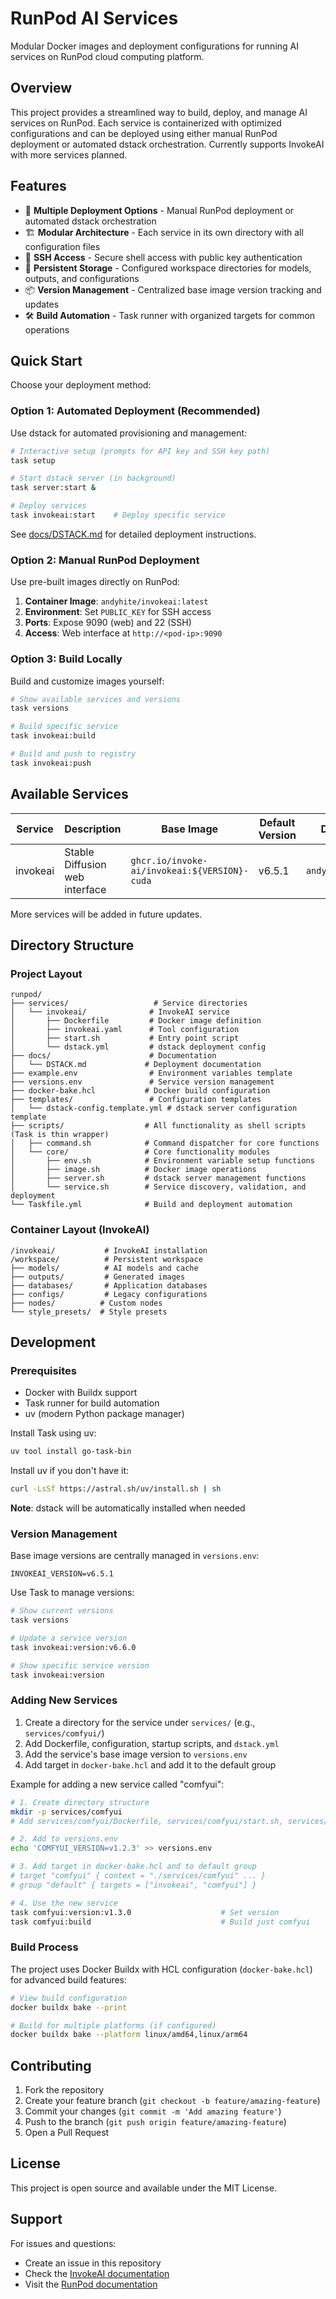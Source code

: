 # RunPod AI Services

Modular Docker images and deployment configurations for running AI services on RunPod cloud computing platform.

## Overview

This project provides a streamlined way to build, deploy, and manage AI services on RunPod. Each service is containerized with optimized configurations and can be deployed using either manual RunPod deployment or automated dstack orchestration. Currently supports InvokeAI with more services planned.

## Features

- 🚀 **Multiple Deployment Options** - Manual RunPod deployment or automated dstack orchestration
- 🏗️ **Modular Architecture** - Each service in its own directory with all configuration files
- 🔐 **SSH Access** - Secure shell access with public key authentication
- 💾 **Persistent Storage** - Configured workspace directories for models, outputs, and configurations
- 📦 **Version Management** - Centralized base image version tracking and updates
- 🛠️ **Build Automation** - Task runner with organized targets for common operations

## Quick Start

Choose your deployment method:

### Option 1: Automated Deployment (Recommended)

Use dstack for automated provisioning and management:

```bash
# Interactive setup (prompts for API key and SSH key path)
task setup

# Start dstack server (in background)
task server:start &

# Deploy services
task invokeai:start    # Deploy specific service
```

See [docs/DSTACK.md](docs/DSTACK.md) for detailed deployment instructions.

### Option 2: Manual RunPod Deployment

Use pre-built images directly on RunPod:

1. **Container Image**: `andyhite/invokeai:latest`
2. **Environment**: Set `PUBLIC_KEY` for SSH access
3. **Ports**: Expose 9090 (web) and 22 (SSH)
4. **Access**: Web interface at `http://<pod-ip>:9090`

### Option 3: Build Locally

Build and customize images yourself:

```bash
# Show available services and versions
task versions

# Build specific service
task invokeai:build

# Build and push to registry
task invokeai:push
```

## Available Services

| Service  | Description                    | Base Image                                   | Default Version | Docker Hub          |
| -------- | ------------------------------ | -------------------------------------------- | --------------- | ------------------- |
| invokeai | Stable Diffusion web interface | `ghcr.io/invoke-ai/invokeai:${VERSION}-cuda` | v6.5.1          | `andyhite/invokeai` |

More services will be added in future updates.

## Directory Structure

### Project Layout

```text
runpod/
├── services/                   # Service directories
│   └── invokeai/              # InvokeAI service
│       ├── Dockerfile         # Docker image definition
│       ├── invokeai.yaml      # Tool configuration
│       ├── start.sh           # Entry point script
│       └── dstack.yml         # dstack deployment config
├── docs/                      # Documentation
│   └── DSTACK.md             # Deployment documentation
├── example.env                # Environment variables template
├── versions.env               # Service version management
├── docker-bake.hcl           # Docker build configuration
├── templates/                 # Configuration templates
│   └── dstack-config.template.yml # dstack server configuration template
├── scripts/                  # All functionality as shell scripts (Task is thin wrapper)
│   ├── command.sh            # Command dispatcher for core functions
│   └── core/                 # Core functionality modules
│       ├── env.sh            # Environment variable setup functions
│       ├── image.sh          # Docker image operations
│       ├── server.sh         # dstack server management functions
│       └── service.sh        # Service discovery, validation, and deployment
└── Taskfile.yml              # Build and deployment automation
```

### Container Layout (InvokeAI)

```text
/invokeai/           # InvokeAI installation
/workspace/          # Persistent workspace
├── models/          # AI models and cache
├── outputs/         # Generated images
├── databases/       # Application databases
├── configs/         # Legacy configurations
├── nodes/          # Custom nodes
└── style_presets/  # Style presets
```

## Development

### Prerequisites

- Docker with Buildx support
- Task runner for build automation
- uv (modern Python package manager)

Install Task using uv:

```bash
uv tool install go-task-bin
```

Install uv if you don't have it:

```bash
curl -LsSf https://astral.sh/uv/install.sh | sh
```

**Note**: dstack will be automatically installed when needed

### Version Management

Base image versions are centrally managed in `versions.env`:

```env
INVOKEAI_VERSION=v6.5.1
```

Use Task to manage versions:

```bash
# Show current versions
task versions

# Update a service version  
task invokeai:version:v6.6.0

# Show specific service version
task invokeai:version
```

### Adding New Services

1. Create a directory for the service under `services/` (e.g., `services/comfyui/`)
2. Add Dockerfile, configuration, startup scripts, and `dstack.yml`
3. Add the service's base image version to `versions.env`
4. Add target in `docker-bake.hcl` and add it to the default group

Example for adding a new service called "comfyui":

```bash
# 1. Create directory structure
mkdir -p services/comfyui
# Add services/comfyui/Dockerfile, services/comfyui/start.sh, services/comfyui/dstack.yml, etc.

# 2. Add to versions.env
echo 'COMFYUI_VERSION=v1.2.3' >> versions.env

# 3. Add target in docker-bake.hcl and to default group
# target "comfyui" { context = "./services/comfyui" ... }
# group "default" { targets = ["invokeai", "comfyui"] }

# 4. Use the new service
task comfyui:version:v1.3.0                    # Set version
task comfyui:build                             # Build just comfyui
```

### Build Process

The project uses Docker Buildx with HCL configuration (`docker-bake.hcl`) for advanced build features:

```bash
# View build configuration
docker buildx bake --print

# Build for multiple platforms (if configured)
docker buildx bake --platform linux/amd64,linux/arm64
```

## Contributing

1. Fork the repository
2. Create your feature branch (`git checkout -b feature/amazing-feature`)
3. Commit your changes (`git commit -m 'Add amazing feature'`)
4. Push to the branch (`git push origin feature/amazing-feature`)
5. Open a Pull Request

## License

This project is open source and available under the MIT License.

## Support

For issues and questions:

- Create an issue in this repository
- Check the [InvokeAI documentation](https://invoke-ai.github.io/InvokeAI/)
- Visit the [RunPod documentation](https://docs.runpod.io/)
